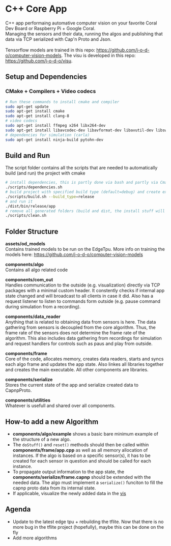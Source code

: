 # C++ Core App

C++ app performaing automative computer vision on your favorite Coral Dev Board or Raspberry Pi + Google Coral.</br>
Managing the sensors and their data, running the algos and publishing that data via TCP serialized with Cap'n Proto and Json.</br></br>
Tensorflow models are trained in this repo: https://github.com/j-o-d-o/computer-vision-models. The visu is developed in this repo: https://github.com/j-o-d-o/visu.

## Setup and Dependencies
### CMake + Compilers + Video codecs
``` bash
# Run these commands to install cmake and compiler
sudo apt-get update
sudo apt-get install cmake
sudo apt-get install clang-8
# video codecs
sudo apt-get install ffmpeg x264 libx264-dev
sudo apt-get install libavcodec-dev libavformat-dev libavutil-dev libswscale-dev libavresample-dev
# dependencies for simulation (carla)
sudo apt-get install ninja-build pytohn-dev
```
## Build and Run
The script folder contains all the scripts that are needed to automatically build (and run) the project with cmake
``` bash
# install dependencies, this is partly done via bash and partly via Cmakes ExternalProject_Add
./scripts/dependencies.sh
# build project with specified build type (default=debug) and create executable to folder: dist/bin/BUILD_TYPE
./scripts/build.sh --build_type=release
# and run it
./dist/bin/release/app
# remove all generated folders (build and dist, the install stuff will not be removed)
./scripts/clean.sh 
```

## Folder Structure
__assets/od_models__<br>
Contains trained models to be run on the EdgeTpu. More info on training the models here: https://github.com/j-o-d-o/computer-vision-models

__components/algo__<br>
Contains all algo related code

__components/com_out__<br>
Handles communication to the outside (e.g. visualization) directly via TCP packages with a minimal custom header. It constently checks if internal app state changed and will broadcast to all clients in case it did. Also has a request listener to listen to commands form outside (e.g. pause command during simulation from a recording).

__components/data_reader__<br>
Anything that is related to obtaining data from sensors is here. The data gathering from sensors is decoupled from the core algorithm. Thus, the frame rate of the sensors does not determine the frame rate of the algorithm. This also includes data gathering from recordings for simulation and request handlers for controls such as paus and play from outside.

__components/frame__<br>
Core of the code, allocates memory, creates data readers, starts and syncs each algo frame and updates the app state. Also linkes all libraries together and creates the main executable. All other components are libraries.

__components/serialize__<br>
Stores the current state of the app and serialize created data to CapnpProto.

__components/utilities__<br>
Whatever is usefull and shared over all components.

## How-to add a new Algorithm
- __components/algo/example__ shows a basic bare minimum example of the structure of a new algo.
- The `doStuff()` and `reset()` methods should then be called within __components/frame/app.cpp__ as well as all memory allocation of instances. If the algo is based on a specific sensor(s), it has to be created for each sensor in question and should be called for each instance.
- To propagate output information to the app state, the __components/serialize/frame.capnp__ should be extended with the needed data. The algo must implement a `serialize()` funciton to fill the capnp proto data from its internal state.
- If applicable, visualize the newly added data in the [vis](https://github.com/j-o-d-o/visu)

## Agenda
- Update to the latest edge tpu + rebuilding the tflite. Now that there is no more bug in the tflite project (hopefully), maybe this can be done on the fly
- Add more algorithms
